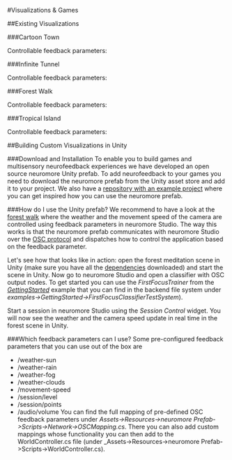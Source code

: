 #Visualizations & Games

##Existing Visualizations

###Cartoon Town

Controllable feedback parameters:

###Infinite Tunnel

Controllable feedback parameters:

###Forest Walk

Controllable feedback parameters:

###Tropical Island

Controllable feedback parameters:

##Building Custom Visualizations in Unity

<add video>

###Download and Installation
To enable you to build games and multisensory neurofeedback experiences we have developed an open source neuromore Unity prefab.
To add neurofeedback to your games you need to download the neuromore prefab from the Unity asset store and add it to your project.
We also have a [repository with an example project](https://github.com/neuromore/studio-visualizations-free) where you can get inspired how you can use the neuromore prefab.

###How do I use the Unity prefab?
We recommend to have a look at the [forest walk](https://github.com/neuromore/studio-visualizations-free) where the weather and the movement speed of the camera are controlled using feedback parameters in neuromore Studio.
The way this works is that the neuromore prefab communicates with neuromore Studio over the [OSC protocol](./OSC.md) and dispatches how to control the application based on the feedback parameter.

Let's see how that looks like in action: open the forest meditation scene in Unity (make sure you have all the [dependencies](https://github.com/neuromore/studio-visualizations-free/README.md) downloaded) and start the scene in Unity.
Now go to neuromore Studio and open a classifier with OSC output nodes. To get started you can use the _FirstFocusTrainer_ from the [_GettingStarted_](./Tutorial_GettingStarted.md) example that you can find in the backend file system under _examples->GettingStarted->FirstFocusClassifierTestSystem_).

Start a session in neuromore Studio using the _Session Control_ widget. You will now see the weather and the camera speed update in real time in the forest scene in Unity.

###Which feedback parameters can I use?
Some pre-configured feedback parameters that you can use out of the box are

- /weather-sun
- /weather-rain
- /weather-fog
- /weather-clouds
- /movement-speed
- /session/level
- /session/points
- /audio/volume
  You can find the full mapping of pre-defined OSC feedback parameters under _Assets->Resources->neuromore Prefab->Scripts->Network->OSCMapping.cs_.
  There you can also add custom mappings whose functionality you can then add to the WorldController.cs file (under \_Assets->Resources->neuromore Prefab->Scripts->WorldController.cs).
